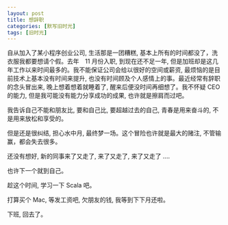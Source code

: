 ```yaml
---
layout: post
title: 想辞职
categories: [默写旧时光]
tags: [旧时光]
---
```


自从加入了某小程序创业公司, 生活那是一团糟糕, 基本上所有的时间都没了，洗衣服我都要想请个假。去年　11 月份入职, 到现在还不足一年, 但是加班却是这几年工作以来时间最多的。我不能保证公司会给以很好的空间或薪资, 最烦恼的是目前技术上基本没有时间来提升, 也没有时间顾及个人感情上的事。最近经常有辞职的念头冒出来, 晚上想着想着就睡着了, 醒来后便没时间再细想了。我不怀疑 CEO 的能力, 但是我可能没有能力分享成功的成果, 也许就是擦肩而过吧。

 我告诉自己不能和朋友比, 要和自己比, 要超越过去的自己, 青春是用来奋斗的, 不是用来放松和享受的。

 但是还是很纠结, 担心水中月, 最终梦一场。这个冒险也许就是最大的赌注, 不管输赢，都会失去很多。

 还没有想好, 新的同事来了又走了, 来了又走了, 来了又走了 ....

 也许下一个就到自己。

 趁这个时间, 学习一下 Scala 吧。

 打算买个 Mac, 等发工资吧, 欠朋友的钱, 我等到下下月还啦。

 下班, 回去了。 
